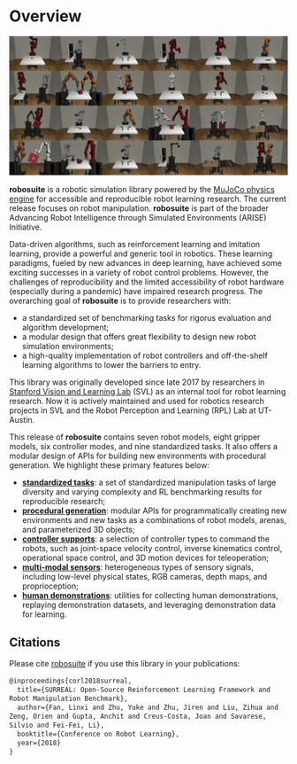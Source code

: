 # Overview

![gallery of_environments](images/gallery.png)

**robosuite** is a robotic simulation library powered by the [MuJoCo physics engine](http://mujoco.org/) for accessible and reproducible robot learning research. The current release focuses on robot manipulation. **robosuite** is part of the broader Advancing Robot Intelligence through Simulated Environments (ARISE) Initiative.

Data-driven algorithms, such as reinforcement learning and imitation learning, provide a powerful and generic tool in robotics. These learning paradigms, fueled by new advances in deep learning, have achieved some exciting successes in a variety of robot control problems. However, the challenges of reproducibility and the limited accessibility of robot hardware (especially during a pandemic) have impaired research progress. The overarching goal of **robosuite** is to provide researchers with:

* a standardized set of benchmarking tasks for rigorus evaluation and algorithm development;
* a modular design that offers great flexibility to design new robot simulation environments;
* a high-quality implementation of robot controllers and off-the-shelf learning algorithms to lower the barriers to entry.

This library was originally developed since late 2017 by researchers in [Stanford Vision and Learning Lab](http://svl.stanford.edu/) (SVL) as an internal tool for robot learning research. Now it is actively maintained and used for robotics research projects in SVL and the Robot Perception and Learning (RPL) Lab at UT-Austin.

This release of **robosuite** contains seven robot models, eight gripper models, six controller modes, and nine standardized tasks. It also offers a modular design of APIs for building new environments with procedural generation. We highlight these primary features below:

* [**standardized tasks**](modules/environments): a set of standardized manipulation tasks of large diversity and varying complexity and RL benchmarking results for reproducible research;
* [**procedural generation**](modules/overview): modular APIs for programmatically creating new environments and new tasks as a combinations of robot models, arenas, and parameterized 3D objects;
* [**controller supports**](modules/controllers): a selection of controller types to command the robots, such as joint-space velocity control, inverse kinematics control, operational space control, and 3D motion devices for teleoperation;
* [**multi-modal sensors**](modules/sensors): heterogeneous types of sensory signals, including low-level physical states, RGB cameras, depth maps, and proprioception;
* [**human demonstrations**](algorithms/demonstrations): utilities for collecting human demonstrations, replaying demonstration datasets, and leveraging demonstration data for learning.


## Citations
Please cite [robosuite](http://surreal.stanford.edu) if you use this library in your publications:
```
@inproceedings{corl2018surreal,
  title={SURREAL: Open-Source Reinforcement Learning Framework and Robot Manipulation Benchmark},
  author={Fan, Linxi and Zhu, Yuke and Zhu, Jiren and Liu, Zihua and Zeng, Orien and Gupta, Anchit and Creus-Costa, Joan and Savarese, Silvio and Fei-Fei, Li},
  booktitle={Conference on Robot Learning},
  year={2018}
}
```